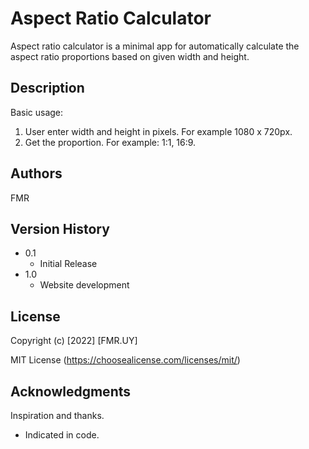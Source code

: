 # Aspect Ratio Calculator

Aspect ratio calculator is a minimal app for automatically calculate the aspect ratio proportions based on given width and height. 


## Description

Basic usage: 
1) User enter width and height in pixels. For example 1080 x 720px.
2) Get the proportion. For example: 1:1, 16:9.


## Authors

FMR


## Version History

* 0.1
    * Initial Release
* 1.0
    * Website development


## License

Copyright (c) [2022] [FMR.UY]

MIT License (https://choosealicense.com/licenses/mit/)


## Acknowledgments

Inspiration and thanks.

* Indicated in code.
